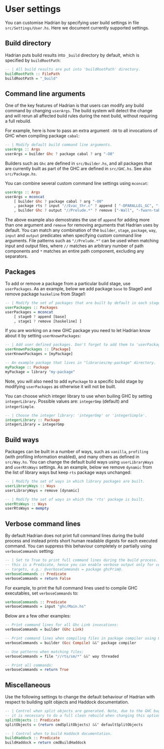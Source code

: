 # User settings

You can customise Hadrian by specifying user build settings in file
`src/Settings/User.hs`. Here we document currently supported settings.

## Build directory

Hadrian puts build results into `_build` directory by default, which is
specified by `buildRootPath`:
```haskell
-- | All build results are put into 'buildRootPath' directory.
buildRootPath :: FilePath
buildRootPath = "_build"
```

## Command line arguments

One of the key features of Hadrian is that users can modify any build command by
changing `userArgs`. The build system will detect the change and will rerun all
affected build rules during the next build, without requiring a full rebuild.

For example, here is how to pass an extra argument `-O0` to all invocations of
GHC when compiling package `cabal`:
```haskell
-- | Modify default build command line arguments.
userArgs :: Args
userArgs = builder Ghc ? package cabal ? arg "-O0"
```
Builders such as `Ghc` are defined in `src/Builder.hs`, and all packages that
are currently built as part of the GHC are defined in `src/GHC.hs`. See also
`src/Package.hs`.

You can combine several custom command line settings using `mconcat`:
```haskell
userArgs :: Args
userArgs = mconcat
    [ builder Ghc ? package cabal ? arg "-O0"
    , package rts ? input "//Evac_thr.c" ? append [ "-DPARALLEL_GC", "-Irts/sm" ]
    , builder Ghc ? output "//Prelude.*" ? remove ["-Wall", "-fwarn-tabs"] ]
```
The above example also demostrates the use of `append` for adding more than one
argument and `remove` for removing arguments that Hadrian uses by default. You
can match any combination of the `builder`, `stage`, `package`, `way`, `input`
and `output` predicates when specifying custom command line arguments. File
patterns such as `"//Prelude.*"` can be used when matching input and output files,
where `//` matches an arbitrary number of path components and `*` matches an entire
path component, excluding any separators.

## Packages

To add or remove a package from a particular build stage, use `userPackages`. As
an example, below we add package `base` to Stage0 and remove package `haskeline`
from Stage1:
```haskell
-- | Modify the set of packages that are built by default in each stage.
userPackages :: Packages
userPackages = mconcat
    [ stage0 ? append [base]
    , stage1 ? remove [haskeline] ]
```
If you are working on a new GHC package you need to let Hadrian know about it
by setting `userKnownPackages`:
```haskell
-- | Add user defined packages. Don't forget to add them to 'userPackages' too.
userKnownPackages :: [Package]
userKnownPackages = [myPackage]

-- An example package that lives in "libraries/my-package" directory.
myPackage :: Package
myPackage = library "my-package"
```
Note, you will also need to add `myPackage` to a specific build stage by modifying
`userPackages` as otherwise it will not be built.

You can choose which integer library to use when builing GHC by setting
`integerLibrary`. Possible values are: `integerGmp` (default) and `integerSimple`.
```haskell
-- | Choose the integer library: 'integerGmp' or 'integerSimple'.
integerLibrary :: Package
integerLibrary = integerGmp
```
## Build ways

Packages can be built in a number of ways, such as `vanilla`, `profiling` (with
profiling information enabled), and many others as defined in `src/Way.hs`. You
can change the default build ways using `userLibraryWays` and `userRtsWays` settings.
As an example, below we remove `dynamic` from the list of library ways but keep
`rts` package ways unchanged:
```haskell
-- | Modify the set of ways in which library packages are built.
userLibraryWays :: Ways
userLibraryWays = remove [dynamic]

-- | Modify the set of ways in which the 'rts' package is built.
userRtsWays :: Ways
userRtsWays = mempty
```

## Verbose command lines

By default Hadrian does not print full command lines during the build process
and instead prints short human readable digests for each executed command. You
can suppress this behaviour completely or partially using `verboseCommands` setting:
```haskell
-- | Set to True to print full command lines during the build process. Note,
-- this is a Predicate, hence you can enable verbose output only for certain
-- targets, e.g.: @verboseCommands = package ghcPrim@.
verboseCommands :: Predicate
verboseCommands = return False
```
For example, to print the full command lines used to compile GHC executables,
set `verboseCommands` to:
```haskell
verboseCommands :: Predicate
verboseCommands = input "ghc/Main.hs"
```
Below are a few other examples:
```haskell
-- Print command lines for all Ghc Link invocations:
verboseCommands = builder (Ghc Link)

-- Print command lines when compiling files in package compiler using Gcc:
verboseCommands = builder (Gcc Compile) &&^ package compiler

-- Use patterns when matching files:
verboseCommands = file "//rts/sm/*" &&^ way threaded

-- Print all commands:
verboseCommands = return True
```

## Miscellaneous

Use the following settings to change the default behaviour of Hadrian with respect
to building split objects and Haddock documentation.

```haskell
-- | Control when split objects are generated. Note, due to the GHC bug #11315
-- it is necessary to do a full clean rebuild when changing this option.
splitObjects :: Predicate
splitObjects = (return cmdSplitObjects) &&^ defaultSplitObjects

-- | Control when to build Haddock documentation.
buildHaddock :: Predicate
buildHaddock = return cmdBuildHaddock
```

